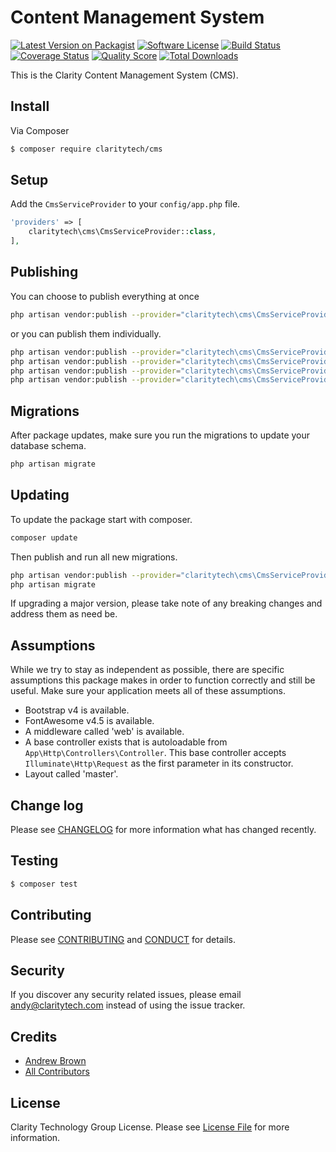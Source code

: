# Content Management System

[![Latest Version on Packagist][ico-version]][link-packagist]
[![Software License][ico-license]](LICENSE.md)
[![Build Status][ico-travis]][link-travis]
[![Coverage Status][ico-scrutinizer]][link-scrutinizer]
[![Quality Score][ico-code-quality]][link-code-quality]
[![Total Downloads][ico-downloads]][link-downloads]

This is the Clarity Content Management System (CMS).

## Install

Via Composer

``` bash
$ composer require claritytech/cms
```

## Setup

Add the `CmsServiceProvider` to your `config/app.php` file.

``` php
'providers' => [
    claritytech\cms\CmsServiceProvider::class,
],
```

## Publishing

You can choose to publish everything at once

``` bash
php artisan vendor:publish --provider="claritytech\cms\CmsServiceProvider"
```

or you can publish them individually.

``` bash
php artisan vendor:publish --provider="claritytech\cms\CmsServiceProvider" --tag="config"
php artisan vendor:publish --provider="claritytech\cms\CmsServiceProvider" --tag="migrations"
php artisan vendor:publish --provider="claritytech\cms\CmsServiceProvider" --tag="views"
php artisan vendor:publish --provider="claritytech\cms\CmsServiceProvider" --tag="public"
```

## Migrations

After package updates, make sure you run the migrations to update your database schema.

``` bash
php artisan migrate
```

## Updating

To update the package start with composer.

``` bash
composer update
```

Then publish and run all new migrations.

``` bash
php artisan vendor:publish --provider="claritytech\cms\CmsServiceProvider" --tag="migrations"
php artisan migrate
```

If upgrading a major version, please take note of any breaking changes and address them as need be.

## Assumptions

While we try to stay as independent as possible, there are specific assumptions this package makes in order to function correctly and still be useful. Make sure your application meets all of these assumptions.

+ Bootstrap v4 is available.
+ FontAwesome v4.5 is available.
+ A middleware called 'web' is available.
+ A base controller exists that is autoloadable from `App\Http\Controllers\Controller`. This base controller accepts `Illuminate\Http\Request` as the first parameter in its constructor.
+ Layout called 'master'.

## Change log

Please see [CHANGELOG](CHANGELOG.md) for more information what has changed recently.

## Testing

``` bash
$ composer test
```

## Contributing

Please see [CONTRIBUTING](CONTRIBUTING.md) and [CONDUCT](CONDUCT.md) for details.

## Security

If you discover any security related issues, please email andy@claritytech.com instead of using the issue tracker.

## Credits

- [Andrew Brown][link-author]
- [All Contributors][link-contributors]

## License

Clarity Technology Group License. Please see [License File](LICENSE.md) for more information.

[ico-version]: https://img.shields.io/packagist/v/claritytech/cms.svg?style=flat-square
[ico-license]: https://img.shields.io/badge/License-Proprietary-green.svg?style=flat-square
[ico-travis]: https://img.shields.io/travis/claritytech/cms/master.svg?style=flat-square
[ico-scrutinizer]: https://img.shields.io/scrutinizer/coverage/g/claritytech/cms.svg?style=flat-square
[ico-code-quality]: https://img.shields.io/scrutinizer/g/claritytech/cms.svg?style=flat-square
[ico-downloads]: https://img.shields.io/packagist/dt/claritytech/cms.svg?style=flat-square

[link-packagist]: https://packagist.org/packages/claritytech/cms
[link-travis]: https://travis-ci.org/claritytech/cms
[link-scrutinizer]: https://scrutinizer-ci.com/g/claritytech/cms/code-structure
[link-code-quality]: https://scrutinizer-ci.com/g/claritytech/cms
[link-downloads]: https://packagist.org/packages/claritytech/cms
[link-author]: https://github.com/
[link-contributors]: ../../contributors
